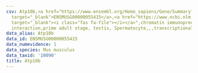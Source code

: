 ```yaml
---
csv: Atp10b,<a href="https://www.ensembl.org/Homo_sapiens/Gene/Summary?db=core;g=ENSMUSG00000055415"
  target="_blank">ENSMUSG00000055415</a>,<a href="https://www.ncbi.nlm.nih.gov/pubmed/25450459"
  target="_blank"><i class="fas fa-file"></i></a>",chromatin immunoprecipitation assay,direct
  interaction,prime adult stage, testis, Spermatocyte,,,transcriptional regulation,
data_alias: Atp10b
data_id: ENSMUSG00000055415
data_numevidence: 1
data_species: Mus musculus
data_taxid: '10090'
title: Atp10b
---
```

